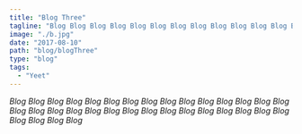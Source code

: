 ```yaml
---
title: "Blog Three"
tagline: "Blog Blog Blog Blog Blog Blog Blog Blog Blog Blog Blog Blog Blog Blog Blog Blog Blog Blog Blog Blog Blog Blog "
image: "./b.jpg"
date: "2017-08-10"
path: "blog/blogThree"
type: "blog"
tags:
  - "Yeet"
---
```


_Blog Blog Blog Blog Blog Blog Blog Blog Blog Blog Blog Blog Blog Blog Blog Blog Blog Blog Blog Blog Blog Blog Blog Blog Blog Blog Blog Blog Blog Blog Blog Blog Blog Blog_
